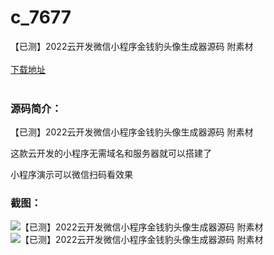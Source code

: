 # c_7677
【已测】2022云开发微信小程序金钱豹头像生成器源码 附素材
<br/></br>
[下载地址](https://www.uuid2.com/7677.html "下载地址")
<br/></br>
<h3>源码简介：</h3>
<p>【已测】2022云开发微信小程序金钱豹头像生成器源码 附素材<p>
<p>这款云开发的小程序无需域名和服务器就可以搭建了<p>
<p>小程序演示可以微信扫码看效果<p>
<h3>截图：</h3>
<img src="https://www.uuid2.com/wp-content/uploads/img/pro/20220125/16430826551416.jpg" alt="【已测】2022云开发微信小程序金钱豹头像生成器源码 附素材"><img src="https://www.uuid2.com/wp-content/uploads/img/uimage/56231643082696.jpg" alt="【已测】2022云开发微信小程序金钱豹头像生成器源码 附素材">
